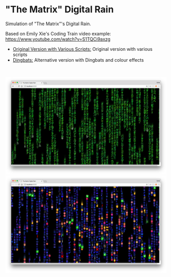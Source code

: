 # "The Matrix" Digital Rain

Simulation of "The Matrix"'s Digital Rain.

Based on Emily Xie's Coding Train video example:
https://www.youtube.com/watch?v=S1TQCi9axzg

* [Original Version with Various Scripts:](https://github.com/Carla-de-Beer/P5js/tree/master/the-matrix-digital-rain/original-version-with-various-scripts) Original version with various scripts
* [Dingbats:](https://github.com/Carla-de-Beer/P5js/tree/master/the-matrix-digital-rain/dingbats) Alternative version with Dingbats and colour effects

</br>
<p align="center">
  <img src="original-version-with-various-scripts/images/screenShot-01.png" width="750px"/>
  <img src="dingbats/images/screenShot.png" width="750px"/>
</p>
